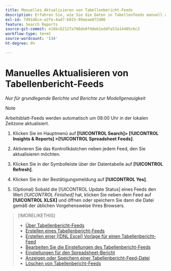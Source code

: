 ```yaml
---
title: Manuelles Aktualisieren von Tabellenbericht-Feeds
description: Erfahren Sie, wie Sie die Daten in Tabellenfeeds manuell aktualisieren können.
exl-id: 7d91d6ce-e2fe-4ad7-b015-99aeae872d86
feature: Search Reports
source-git-commit: e16bc62127a708de8f4deb1eddfa53a14405cbc2
workflow-type: tm+mt
source-wordcount: '134'
ht-degree: 0%

---
```


# Manuelles Aktualisieren von Tabellenbericht-Feeds

*Nur für grundlegende Berichte und Berichte zur Modellgenauigkeit*

>[!NOTE]
>
>Arbeitsblatt-Feeds werden automatisch um 08:00 Uhr in der lokalen Zeitzone aktualisiert.

1. Klicken Sie im Hauptmenü auf **[!UICONTROL Search]> [!UICONTROL Insights & Reports] >[!UICONTROL Spreadsheet Feeds]**.

1. Aktivieren Sie das Kontrollkästchen neben jedem Feed, den Sie aktualisieren möchten.

1. Klicken Sie in der Symbolleiste über der Datentabelle auf **[!UICONTROL Refresh]**.

1. Klicken Sie in der Bestätigungsmeldung auf **[!UICONTROL Yes]**.

1. (Optional) Sobald die [!UICONTROL Update Status] eines Feeds den Wert *[!UICONTROL Finished]* hat, klicken Sie neben dem Feed auf **[!UICONTROL XLSX]** und öffnen oder speichern Sie dann die Datei gemäß der üblichen Vorgehensweise Ihres Browsers.

>[!MORELIKETHIS]
>
>* [Über Tabellenbericht-Feeds](spreadsheet-feed-about.md)
>* [Erstellen eines Tabellenbericht-Feeds](spreadsheet-feed-create.md)
>* [Erstellen einer [!DNL Excel] Vorlage für einen Tabellenbericht-Feed](spreadsheet-feed-create-excel-template.md)
>* [Bearbeiten Sie die Einstellungen des Tabellenbericht-Feeds](spreadsheet-feed-edit.md)
>* [Einstellungen für den Spreadsheet-Bericht](spreadsheet-feed-settings.md)
>* [Anzeigen oder Speichern einer Tabellenbericht-Feed-Datei](spreadsheet-feed-view-or-save.md)
>* [Löschen von Tabellenbericht-Feeds](spreadsheet-feed-delete.md)
